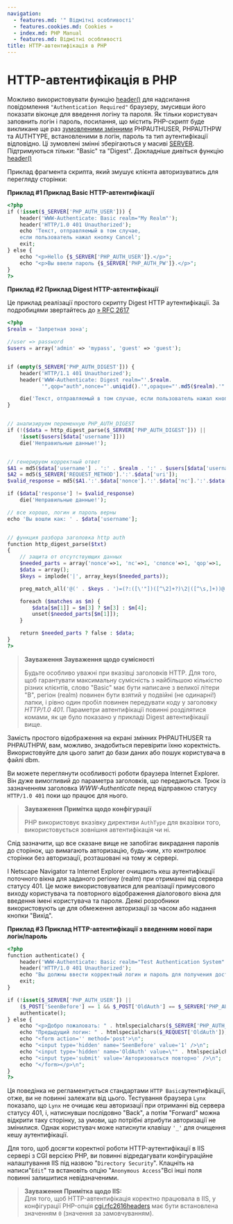 ```yaml
---
navigation:
  - features.md: '" Відмітні особливості'
  - features.cookies.md: Cookies »
  - index.md: PHP Manual
  - features.md: Відмітні особливості
title: HTTP-автентифікація в PHP
---
```

# HTTP-автентифікація в PHP

Можливо використовувати функцію [header()](function.header.md) для надсилання повідомлення `"Authentication Required"` браузеру, змусивши його показати віконце для введення логіну та пароля. Як тільки користувач заповнить логін і пароль, посилання, що містить PHP-скрипт буде викликане ще раз [зумовленими змінними](reserved.variables.md) PHPAUTHUSER, PHPAUTHPW та AUTHTYPE, встановленими в логін, пароль та тип аутентифікації відповідно. Ці зумовлені змінні зберігаються у масиві [SERVER](reserved.variables.server.md). Підтримуються *тільки*: "Basic" та "Digest". Докладніше дивіться функцію [header()](function.header.md)

Приклад фрагмента скрипта, який змушує клієнта авторизуватись для перегляду сторінки:

**Приклад #1 Приклад Basic HTTP-автентифікації**

```php
<?php
if (!isset($_SERVER['PHP_AUTH_USER'])) {
    header('WWW-Authenticate: Basic realm="My Realm"');
    header('HTTP/1.0 401 Unauthorized');
    echo 'Текст, отправляемый в том случае,
    если пользователь нажал кнопку Cancel';
    exit;
} else {
    echo "<p>Hello {$_SERVER['PHP_AUTH_USER']}.</p>";
    echo "<p>Вы ввели пароль {$_SERVER['PHP_AUTH_PW']}.</p>";
}
?>
```

**Приклад #2 Приклад Digest HTTP-автентифікації**

Це приклад реалізації простого скрипту Digest HTTP аутентифікації. За подробицями звертайтесь до [» RFC 2617](http://www.faqs.org/rfcs/rfc2617)

```php
<?php
$realm = 'Запретная зона';

//user => password
$users = array('admin' => 'mypass', 'guest' => 'guest');


if (empty($_SERVER['PHP_AUTH_DIGEST'])) {
    header('HTTP/1.1 401 Unauthorized');
    header('WWW-Authenticate: Digest realm="'.$realm.
           '",qop="auth",nonce="'.uniqid().'",opaque="'.md5($realm).'"');

    die('Текст, отправляемый в том случае, если пользователь нажал кнопку Cancel');
}


// анализируем переменную PHP_AUTH_DIGEST
if (!($data = http_digest_parse($_SERVER['PHP_AUTH_DIGEST'])) ||
    !isset($users[$data['username']]))
    die('Неправильные данные!');


// генерируем корректный ответ
$A1 = md5($data['username'] . ':' . $realm . ':' . $users[$data['username']]);
$A2 = md5($_SERVER['REQUEST_METHOD'].':'.$data['uri']);
$valid_response = md5($A1.':'.$data['nonce'].':'.$data['nc'].':'.$data['cnonce'].':'.$data['qop'].':'.$A2);

if ($data['response'] != $valid_response)
    die('Неправильные данные!');

// все хорошо, логин и пароль верны
echo 'Вы вошли как: ' . $data['username'];


// функция разбора заголовка http auth
function http_digest_parse($txt)
{
    // защита от отсутствующих данных
    $needed_parts = array('nonce'=>1, 'nc'=>1, 'cnonce'=>1, 'qop'=>1, 'username'=>1, 'uri'=>1, 'response'=>1);
    $data = array();
    $keys = implode('|', array_keys($needed_parts));

    preg_match_all('@(' . $keys . ')=(?:([\'"])([^\2]+?)\2|([^\s,]+))@', $txt, $matches, PREG_SET_ORDER);

    foreach ($matches as $m) {
        $data[$m[1]] = $m[3] ? $m[3] : $m[4];
        unset($needed_parts[$m[1]]);
    }

    return $needed_parts ? false : $data;
}
?>
```

> **Зауваження** **Зауваження щодо сумісності**
> 
> Будьте особливо уважні при вказівці заголовків HTTP. Для того, щоб гарантувати максимальну сумісність з найбільшою кількістю різних клієнтів, слово "Basic" має бути написане з великої літери "B", регіон (realm) повинен бути взятий у подвійні (не одинарні!) лапки, і рівно один пробіл повинен передувати коду у заголовку *HTTP/1.0 401*. Параметри автентифікації повинні розділятися комами, як це було показано у прикладі Digest автентифікації вище.

Замість простого відображення на екрані змінних PHPAUTHUSER та PHPAUTHPW, вам, можливо, знадобиться перевірити їхню коректність. Використовуйте для цього запит до бази даних або пошук користувача в файлі dbm.

Ви можете переглянути особливості роботи браузера Internet Explorer. Він дуже вимогливий до параметра заголовків, що передаються. Трюк із зазначенням заголовка *WWW-Authenticate* перед відправкою статусу `HTTP/1.0 401` поки що працює для нього.

> **Зауваження** **Примітка щодо конфігурації**
> 
> PHP використовує вказівку директиви `AuthType` для вказівки того, використовується зовнішня автентифікація чи ні.

Слід зазначити, що все сказане вище не запобігає викрадання паролів до сторінок, що вимагають авторизацію, будь-ким, хто контролює сторінки без авторизації, розташовані на тому ж сервері.

І Netscape Navigator та Internet Explorer очищають кеш аутентифікації поточного вікна для заданого регіону (realm) при отриманні від сервера статусу 401. Це може використовуватися для реалізації примусового виходу користувача та повторного відображення діалогового вікна для введення імені користувача та пароля. Деякі розробники використовують це для обмеження авторизації за часом або надання кнопки "Вихід".

**Приклад #3 Приклад HTTP-автентифікації з введенням нової пари логін/пароль**

```php
<?php
function authenticate() {
    header('WWW-Authenticate: Basic realm="Test Authentication System"');
    header('HTTP/1.0 401 Unauthorized');
    echo "Вы должны ввести корректный логин и пароль для получения доступа к ресурсу \n";
    exit;
}

if (!isset($_SERVER['PHP_AUTH_USER']) ||
    ($_POST['SeenBefore'] == 1 && $_POST['OldAuth'] == $_SERVER['PHP_AUTH_USER'])) {
    authenticate();
} else {
    echo "<p>Добро пожаловать: " . htmlspecialchars($_SERVER['PHP_AUTH_USER']) . "<br />";
    echo "Предыдущий логин: " . htmlspecialchars($_REQUEST['OldAuth']);
    echo "<form action='' method='post'>\n";
    echo "<input type='hidden' name='SeenBefore' value='1' />\n";
    echo "<input type='hidden' name='OldAuth' value=\"" . htmlspecialchars($_SERVER['PHP_AUTH_USER']) . "\" />\n";
    echo "<input type='submit' value='Авторизоваться повторно' />\n";
    echo "</form></p>\n";
}
?>
```

Ця поведінка не регламентується стандартами `HTTP Basic`аутентифікації, отже, ви не повинні залежати від цього. Тестування браузера `Lynx` показало, що `Lynx` не очищає кеш авторизації при отриманні від сервера статусу 401, і, натиснувши послідовно "Back", а потім "Forward" можна відкрити таку сторінку, за умови, що потрібні атрибути авторизації не змінилися. Однак користувач може натиснути клавішу `'_'` для очищення кешу аутентифікації.

Для того, щоб досягти коректної роботи HTTP-аутентифікації в IIS сервері з CGI версією PHP, ви повинні відредагувати конфігураційне налаштування IIS під назвою "`Directory Security`". Клацніть на написи"`Edit`" та встановіть опцію "`Anonymous Access`"Всі інші поля повинні залишитися невідзначеними.

> **Зауваження** **Примітка щодо IIS:**  
> Для того, щоб HTTP-автентифікація коректно працювала в IIS, у конфігурації PHP-опція [cgi.rfc2616headers](ini.core.md#ini.cgi.rfc2616-headers) має бути встановлена ​​значенням `0` (значення за замовчуванням).
